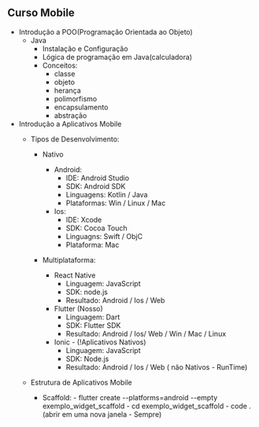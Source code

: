 ## Curso Mobile
- Introdução a POO(Programação Orientada ao Objeto)
    - Java 
        - Instalação e Configuração
        - Lógica de programação em Java(calculadora)
        - Conceitos:
            - classe
            - objeto
            - herança
            - polimorfismo
            - encapsulamento
            - abstração
- Introdução a Aplicativos Mobile
    - Tipos de Desenvolvimento:
        - Nativo
            - Android:
                - IDE: Android Studio
                - SDK: Android SDK
                - Linguagens: Kotlin / Java
                - Plataformas: Win / Linux / Mac
            - Ios: 
                - IDE: Xcode
                - SDK: Cocoa Touch
                - Linguagns: Swift / ObjC
                - Plataforma: Mac
        
        - Multiplataforma:
            - React Native
                - Linguagem: JavaScript
                - SDK: node.js
                - Resultado: Android / Ios / Web
            - Flutter (Nosso)
                - Linguagem: Dart
                - SDK: Flutter SDK
                - Resultado: Android / Ios/ Web / Win / Mac / Linux
            - Ionic - (!Aplicativos Nativos)
                - Linguagem: JavaScript
                - SDK: Node.js
                - Resultado: Android / Ios / Web ( não Nativos - RunTime)

    - Estrutura de Aplicativos Mobile
        - Scaffold: - flutter create --platforms=android --empty exemplo_widget_scaffold
                    - cd exemplo_widget_scaffold
                    - code . (abrir em uma nova janela - Sempre)